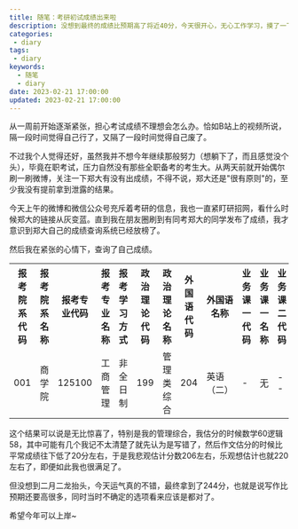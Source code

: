 ```yaml
---
title: 随笔：考研初试成绩出来啦
description: 没想到最终的成绩比预期高了将近40分，今天很开心，无心工作学习，摸了一下午鱼
categories:
 - diary
tags:
 - diary
keywords:
  - 随笔
  - diary
date: 2023-02-21 17:00:00
updated: 2023-02-21 17:00:00
---
```


从一周前开始逐渐紧张，担心考试成绩不理想会怎么办。恰如B站上的视频所说，隔一段时间觉得自己行了，又隔了一段时间觉得自己废了。

不过我个人觉得还好，虽然我并不想今年继续那般努力（想躺下了，而且感觉没个头），毕竟在职考试，压力自然没有那些全职备考的考生大。从两天前就开始偶尔刷一刷微博，关注一下郑大有没有出成绩，不得不说，郑大还是"很有原则"的，至少我没有提前拿到泄露的结果。

今天上午的微博和微信公众号充斥着考研的信息，我也一直紧盯研招网，看什么时候郑大的链接从灰变蓝。直到我在朋友圈刷到有同考郑大的同学发布了成绩，我才意识到郑大自己的成绩查询系统已经放榜了。

然后我在紧张的心情下，查询了自己成绩。

<table>
  <tr>
      <th style="width: 160px;">报考院系代码</th>
      <th style="width: 160px;">报考院系名称</th>
      <th style="width: 160px;">报考专业代码</th>
      <th style="width: 160px;">报考专业名称</th>
      <th style="width: 160px;">报考学习方式</th>
      <th style="width: 160px;">政治理论代码</th>
      <th style="width: 160px;">政治理论名称</th>
      <th style="width: 160px;">外国语代码</th>
      <th style="width: 160px;">外国语名称</th>
      <th style="width: 160px;">业务课一代码</th>
      <th style="width: 160px;">业务课一名称</th>
      <th style="width: 160px;">业务课二代码</th>
      <th style="width: 160px;">业务课二名称</th>
      <th style="width: 160px;">政治理论成绩</th>
      <th style="width: 160px;">外国语成绩</th>
      <th style="width: 160px;">业务课一成绩</th>
      <th style="width: 160px;">业务课二成绩</th>
      <th style="width: 160px;">总成绩</th>
      <th style="width: 160px;">总分专业排名</th>
  </tr>
  <tr>
      <td id="bkyxsm">001</td>
      <td id="bkyxsmc">商学院</td>
      <td id="bkzydm">125100</td>
      <td id="bkzymc">工商管理</td>
      <td id="bkxxfx">非全日制</td>
      <td id="zzllm">199</td>
      <td id="zzllmc">管理类综合</td>
      <td id="wgym">204</td>
      <td id="wgymc">英语（二）</td>
      <td id="ywkym">-</td>
      <td id="ywkymc">无</td>
      <td id="ywkem">--</td>
      <td id="ywkemc">无</td>
      <td id="zzllcj">172</td>
      <td id="wgycj">72</td>
      <td id="ywkycj">0</td>
      <td id="ywkecj">0</td>
      <td id="cszcj">244</td>
      <td id="zhpm">4</td>
  </tr>
</table>

这个结果可以说是无比惊喜了，特别是我的管理综合，我估分的时候数学60逻辑58，其中可能有几个我记不太清楚了就先认为是写错了，然后作文估分的时候比平常成绩往下低了20分左右，于是我悲观估计分数206左右，乐观想估计也就220左右了，即便如此我也很满足了。

但没想到二月二龙抬头，今天运气真的不错，最终拿到了244分，也就是说写作比预期还要高很多，同时当时不确定的选项看来应该是都对了。

希望今年可以上岸~
